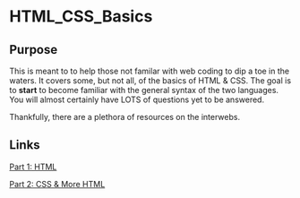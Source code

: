 # HTML_CSS_Basics

## Purpose

This is meant to to help those not familar with web coding to dip a toe in the waters. It covers some, but not all, of the basics of HTML & CSS. The goal is to __start__ to become familiar with the general syntax of the two languages. You will almost certainly have LOTS of questions yet to be answered. 

Thankfully, there are a plethora of resources on the interwebs. 

## Links

[Part 1: HTML](http://mattsayler.github.io/HTML_CSS_Basics/Part1/index.html)

[Part 2: CSS & More HTML](http://mattsayler.github.io/HTML_CSS_Basics/Part2/index.html)
